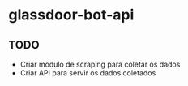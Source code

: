 # glassdoor-bot-api

## TODO
- Criar modulo de scraping para coletar os dados
- Criar API para servir os dados coletados

